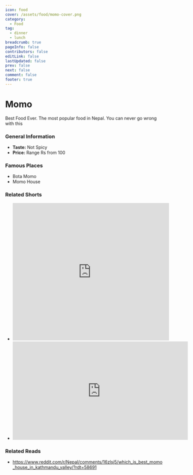 ```yaml
---
icon: food
cover: /assets/food/momo-cover.png
category:
  - Food
tag:
  - dinner
  - lunch
breadcrumb: true
pageInfo: false
contributors: false
editLink: false
lastUpdated: false
prev: false
next: false
comment: false
footer: true
---
```


# Momo

Best Food Ever. The most popular food in Nepal. You can never go wrong with this

<!-- more -->

### General Information
- **Taste:** Not Spicy
- **Price:** Range Rs from 100

### Famous Places
- Bota Momo
- Momo House

### Related Shorts

- <iframe width="500" height="440" src="https://www.instagram.com/p/CHnMB-gjUAk/embed/" frameborder="0"></iframe>
- <iframe width="560" height="315" src="https://www.youtube.com/embed/XbgYspYM7zU?si=aF7gVSbloqbAuh-f" title="YouTube video player" frameborder="0" allow="accelerometer; autoplay; clipboard-write; encrypted-media; gyroscope; picture-in-picture; web-share" referrerpolicy="strict-origin-when-cross-origin" allowfullscreen></iframe>

### Related Reads

- https://www.reddit.com/r/Nepal/comments/16zlsj5/which_is_best_momo_house_in_kathmandu_valley/?rdt=58691
